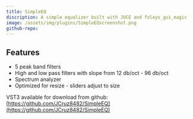 ```yaml
---
title: SimpleEQ
discription: A simple equalizer built with JUCE and foleys_gui_magic
image: /assets/img/plugins/SimpleEQscreenshot.png
github-repo: 
---
```

## Features

<ul>
    <li>5 peak band filters</li>
    <li>High and low pass filters with slope from 12 db/oct - 96 db/oct</li>
    <li>Spectrum analyzer</li>
    <li>Optimized for resize - sliders adjust to size</li>
</ul>

VST3 available for download from github: [https://github.com/JCruz8482/SimpleEQ](https://github.com/JCruz8482/SimpleEQ)